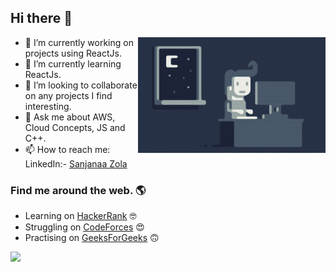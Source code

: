 ## Hi there 👋

<img alt="Night Coding" src="https://raw.githubusercontent.com/AVS1508/AVS1508/master/assets/Night-Coding.gif" align="right"/>

- 🔭 I’m currently working on projects using ReactJs.
- 🌱 I’m currently learning ReactJs.
- 👯 I’m looking to collaborate on any projects I find interesting.
- 💬 Ask me about AWS, Cloud Concepts, JS and C++.
- 📫 How to reach me: LinkedIn:- [Sanjanaa Zola](https://www.linkedin.com/in/sanjanaa-zola-83a603157/)

### Find me around the web. 🌎

- Learning on <a href="https://www.hackerrank.com/sz9054?hr_r=1">HackerRank</a> 🤓
- Struggling on <a href="https://codeforces.com/profile/szola">CodeForces</a> 😍
- Practising on <a href="https://auth.geeksforgeeks.org/user/zolasanjanaa/practice/">GeeksForGeeks</a> 🙃

<img src="https://github-readme-stats.vercel.app/api?username=SanjanaaZola&&show_icons=true&title_color=ffffff&icon_color=f44336&text_color=ffffff&bg_color=151515">

